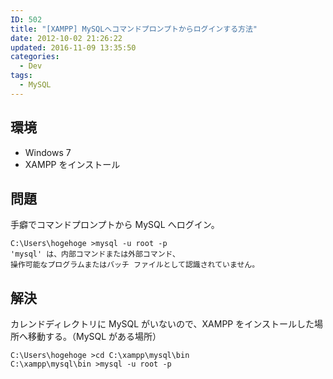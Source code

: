 ```yaml
---
ID: 502
title: "[XAMPP] MySQLへコマンドプロンプトからログインする方法"
date: 2012-10-02 21:26:22
updated: 2016-11-09 13:35:50
categories:
  - Dev
tags:
  - MySQL
---
```


<!--more-->

## 環境

- Windows 7
- XAMPP をインストール

## 問題

手癖でコマンドプロンプトから MySQL へログイン。

```
C:\Users\hogehoge >mysql -u root -p
'mysql' は、内部コマンドまたは外部コマンド、
操作可能なプログラムまたはバッチ ファイルとして認識されていません。
```

## 解決

カレンドディレクトリに MySQL がいないので、XAMPP をインストールした場所へ移動する。（MySQL がある場所）

```
C:\Users\hogehoge >cd C:\xampp\mysql\bin
C:\xampp\mysql\bin >mysql -u root -p
```
